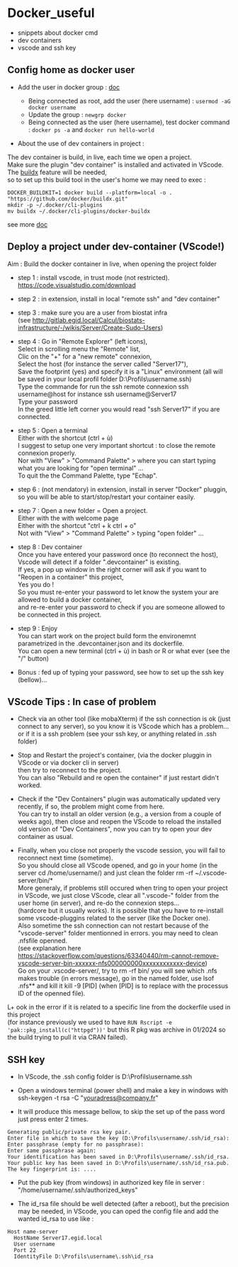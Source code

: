# Docker_useful

+ snippets about docker cmd
+ dev containers
+ vscode and ssh key

## Config home as docker user

+ Add the user in docker group : [doc](https://docs.docker.com/engine/install/linux-postinstall/)  

  + Being connected as root, add the user (here username) : `usermod -aG docker username`
  + Update the group : `newgrp docker`
  + Being connected as the user (here username), test docker command : `docker ps -a` and `docker run hello-world`

+ About the use of dev containers in project :
  
The dev container is build, in live, each time we open a project.  
Make sure the plugin "dev container" is installed and activated in VScode.  
The [buildx](https://docs.docker.com/build/) feature will be needed,  
so to set up this build tool in the user's home we may need to exec :

```
DOCKER_BUILDKIT=1 docker build --platform=local -o . "https://github.com/docker/buildx.git"
mkdir -p ~/.docker/cli-plugins
mv buildx ~/.docker/cli-plugins/docker-buildx
```

see more [doc](https://github.com/docker/buildx#building)

## Deploy a project under dev-container (VScode!)

Aim : Build the docker container in live, when opening the project folder

+ step 1 : install vscode, in trust mode (not restricted).  
https://code.visualstudio.com/download

+ step 2 : in extension, install in local "remote ssh" and "dev container"  

+ step 3 : make sure you are a user from biostat infra  
(see http://gitlab.egid.local/Calcul/biostats-infrastructure/-/wikis/Server/Create-Sudo-Users)

+ step 4 : Go in "Remote Explorer" (left icons),  
Select in scrolling menu the "Remote" list,  
Clic on the "+" for a "new remote" connexion,  
Select the host (for instance the server called "Server17"),  
Save the footprint (yes) and specify it is a "Linux" environment (all will be saved in your local profil folder D:\Profils\username\.ssh)  
Type the commande for run the ssh remote connexion ssh username@host for instance ssh username@Server17  
Type your password  
In the greed little left corner you would read "ssh Server17" if you are connected.

+ step 5 : Open a terminal  
Either with the shortcut (ctrl + ù)  
I suggest to setup one very important shortcut : to close the remote connexion properly.  
Nor with "View" > "Command Palette" > where you can start typing what you are looking for "open terminal" ...  
To quit the the Command Palette, type "Echap".

+ step 6 : (not mendatory) in extension, install in server "Docker" pluggin, so you will be able to start/stop/restart your container easily.

+ step 7 : Open a new folder = Open a project.  
Either with the with welcome page  
Either with the shortcut "ctrl + k   ctrl + o"  
Not with "View" > "Command Palette" > typing "open folder" ...  

+ step 8 : Dev container  
Once you have entered your password once (to reconnect the host),  
Vscode will detect if a folder ".devcontainer" is existing.  
If yes, a pop up window in the right corner will ask if you want to "Reopen in a container" this project,  
Yes you do !  
So you must re-enter your password to let know the system your are allowed to build a docker container,  
and re-re-enter your password to check if you are someone allowed to be connected in this project.  

+ step 9 : Enjoy  
You can start work on the project build form the environemnt parametrized in the .devcontainer.json and its dockerfile.  
You can open a new terminal (ctrl + ù) in bash or R or what ever (see the "\/" button)  

+ Bonus : fed up of typing your password, see how to set up the ssh key (bellow)...

## VScode Tips : In case of problem

+ Check via an other tool (like mobaXterm) if the ssh connection is ok (just connect to any server), so you know it is VScode which has a problem...  
or if it is a ssh problem (see your ssh key, or anything related in .ssh folder)

+ Stop and Restart the project's container, (via the docker pluggin in VScode or via docker cli in server)  
then try to reconnect to the project.  
You can also "Rebuild and re open the container" if just restart didn't worked.

+ Check if the "Dev Containers" plugin was automatically updated very recently, if so, the problem might come from here.  
You can try to install an older version (e.g., a version from a couple of weeks ago), then close and reopen the VScode to reload the installed old version of "Dev Containers", now you can try to open your dev container as usual.

+ Finally, when you close not properly the vscode session, you will fail to reconnect next time (sometime).  
So you should close all VScode opened, and go in your home (in the server cd /home/username/) and just clean the folder rm -rf ~/.vscode-server/bin/*  
More generaly, if problems still occured when tring to open your project in VScode, we just close VScode, clear all ".vscode-" folder from the user home (in server), and re-do the connexion steps...  
(hardcore but it usually works). It is possible that you have to re-install some vscode-pluggins related to the server (like the Docker one).  
Also sometime the ssh connection can not restart because of the "vscode-server" folder mentionned in errors. you may need to clean .nfsfile openned.  
(see explanation here https://stackoverflow.com/questions/63340440/rm-cannot-remove-vscode-server-bin-xxxxxx-nfs000000000xxxxxxxxxxxx-device)  
Go on your .vscode-server/, try to rm -rf bin/ you will see which .nfs makes trouble (in errors message), go in the named folder, use lsof .nfs** and kill it kill -9 [PID] (when [PID] is to replace with the processus ID of the openned file).

L+ ook in the error if it is related to a specific line from the dockerfile used in this project  
(for instance previously we used to have ` RUN Rscript -e 'pak::pkg_install(c("httpgd"))' ` but this R pkg was archive in 01/2024 so the build trying to pull it via CRAN failed).

## SSH key

+ In VScode, the .ssh config folder is  D:\Profils\username\.ssh

+ Open a windows terminal (power shell) and make a key in windows with ssh-keygen -t rsa -C "youradress@company.fr"

+ It will produce this message bellow, to skip the set up of the pass word just press enter 2 times.

```
Generating public/private rsa key pair.
Enter file in which to save the key (D:\Profils\username/.ssh/id_rsa): 
Enter passphrase (empty for no passphrase): 
Enter same passphrase again: 
Your identification has been saved in D:\Profils\username/.ssh/id_rsa.     
Your public key has been saved in D:\Profils\username/.ssh/id_rsa.pub.     
The key fingerprint is: ....
```

+ Put the pub key (from windows) in authorized key file in server : "/home/username/.ssh/authorized_keys"

+ The id_rsa file should be well detected (after a reboot), but the precision may be needed, in VScode, you can oped the config file and add the wanted id_rsa to use like :

```
Host name-server
  HostName Server17.egid.local
  User username 
  Port 22
  IdentityFile D:\Profils\username\.ssh\id_rsa
```


